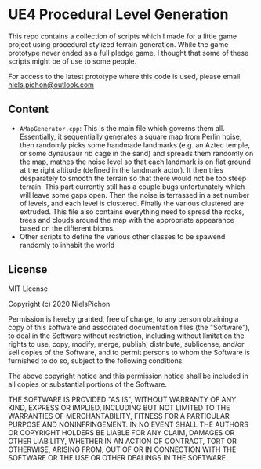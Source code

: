 # UE4 Procedural Level Generation

This repo contains a collection of scripts which I made for a little game project using procedural stylized terrain generation.
While the game prototype never ended as a full pledge game, I thought that some of these scripts might be of use to some people. 

For access to the latest prototype where this code is used, please email niels.pichon@outlook.com

## Content

* `AMapGenerator.cpp`: This is the main file which governs them all. Essentially, it sequentially generates a square map from Perlin noise, 
then randomly picks some handmade landmarks (e.g. an Aztec temple, or some dynausaur rib cage in the sand) and spreads them randomly on the map,
mathes the noise level so that each landmark is on flat ground at the right altitude (defined in the landmark actor). It then tries desparately to
smooth the terrain so that there would not be too steep terrain. This part currently still has a couple bugs unfortunately which will leave some gaps open.
Then the noise is terrassed in a set number of levels, and each level is clustered. Finally the various clustered are extruded.
This file also contains everything need to spread the rocks, trees and clouds around the map with the appropriate appearance based on the different bioms.
* Other scripts to define the various other classes to be spawend randomly to inhabit the world


## License

MIT License

Copyright (c) 2020 NielsPichon

Permission is hereby granted, free of charge, to any person obtaining a copy
of this software and associated documentation files (the "Software"), to deal
in the Software without restriction, including without limitation the rights
to use, copy, modify, merge, publish, distribute, sublicense, and/or sell
copies of the Software, and to permit persons to whom the Software is
furnished to do so, subject to the following conditions:

The above copyright notice and this permission notice shall be included in all
copies or substantial portions of the Software.

THE SOFTWARE IS PROVIDED "AS IS", WITHOUT WARRANTY OF ANY KIND, EXPRESS OR
IMPLIED, INCLUDING BUT NOT LIMITED TO THE WARRANTIES OF MERCHANTABILITY,
FITNESS FOR A PARTICULAR PURPOSE AND NONINFRINGEMENT. IN NO EVENT SHALL THE
AUTHORS OR COPYRIGHT HOLDERS BE LIABLE FOR ANY CLAIM, DAMAGES OR OTHER
LIABILITY, WHETHER IN AN ACTION OF CONTRACT, TORT OR OTHERWISE, ARISING FROM,
OUT OF OR IN CONNECTION WITH THE SOFTWARE OR THE USE OR OTHER DEALINGS IN THE
SOFTWARE.
